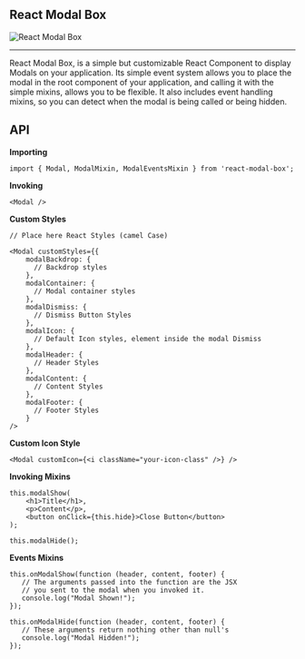 React Modal Box
---

![React Modal Box](http://i.imgur.com/tYqVH7z.png)

---

React Modal Box, is a simple but customizable React Component to display Modals on your application. Its simple
event system allows you to place the modal in the root component of your application, and calling it with
the simple mixins, allows you to be flexible. It also includes event handling mixins, so you can detect when the modal
is being called or being hidden.

API
---

__Importing__

```
import { Modal, ModalMixin, ModalEventsMixin } from 'react-modal-box';
```

__Invoking__

```
<Modal />
```

__Custom Styles__

```
// Place here React Styles (camel Case)

<Modal customStyles={{
    modalBackdrop: {
      // Backdrop styles
    },
    modalContainer: {
      // Modal container styles
    },
    modalDismiss: {
      // Dismiss Button Styles
    },
    modalIcon: {
      // Default Icon styles, element inside the modal Dismiss
    }, 
    modalHeader: {
      // Header Styles
    },
    modalContent: {
      // Content Styles
    },
    modalFooter: {
      // Footer Styles
    }
/>
```

__Custom Icon Style__

```
<Modal customIcon={<i className="your-icon-class" />} />
```

__Invoking Mixins__

```
this.modalShow(
    <h1>Title</h1>,
    <p>Content</p>,
    <button onClick={this.hide}>Close Button</button>
);
```

```
this.modalHide();
```

__Events Mixins__

```
this.onModalShow(function (header, content, footer) {
   // The arguments passed into the function are the JSX
   // you sent to the modal when you invoked it.
   console.log("Modal Shown!");
});

this.onModalHide(function (header, content, footer) {
   // These arguments return nothing other than null's
   console.log("Modal Hidden!");
});
```
